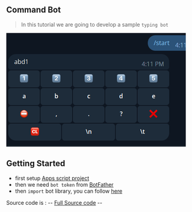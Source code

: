 ## Command Bot

> In this tutorial we are going to develop a sample `typing bot`

![Result](../../assets/example/typing.png)

## Getting Started

- first setup [Apps script project](https://github.com/abdiu34567/telesun.js/blob/main/Getting%20Started%20With%20App%20Script.md)
- then we need `bot token` from [BotFather](https://t.me/BotFather)
- then `import` bot library, you can follow [here](https://github.com/abdiu34567/telesun.js/blob/main/ImportingLib.md)

Source code is : -- [Full Source code](https://script.google.com/home/projects/1AQSxI8brAOgPvNqzLcMYDARg8BzdCbwbyG8JTxRiX_LnxgeVzNKxnPf-/edit) --
